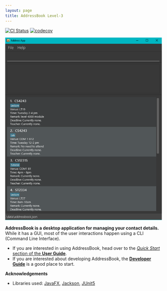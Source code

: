 ```yaml
---
layout: page
title: AddressBook Level-3
---
```


[![CI Status](https://github.com/se-edu/addressbook-level3/workflows/Java%20CI/badge.svg)](https://tinyurl.com/2p8ctpc9)
[![codecov](https://tinyurl.com/2ua6jts9)](https://tinyurl.com/23da5y3w)

![Ui](images/Ui.png)

**AddressBook is a desktop application for managing your contact details.** While it has a GUI, most of the user 
interactions happen using a CLI (Command Line Interface).

* If you are interested in using AddressBook, head over to the
[_Quick Start_ section of the **User Guide**](UserGuide.html#quick-start).
* If you are interested about developing AddressBook, the [**Developer Guide**](DeveloperGuide.html) is a good place 
to start.


**Acknowledgements**

* Libraries used: [JavaFX](https://openjfx.io/), [Jackson](https://github.com/FasterXML/jackson),
[JUnit5](https://github.com/junit-team/junit5)
